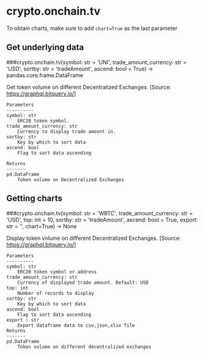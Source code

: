 # crypto.onchain.tv

To obtain charts, make sure to add `chart=True` as the last parameter

## Get underlying data 
###crypto.onchain.tv(symbol: str = 'UNI', trade_amount_currency: str = 'USD', sortby: str = 'tradeAmount', ascend: bool = True) -> pandas.core.frame.DataFrame

Get token volume on different Decentralized Exchanges. [Source: https://graphql.bitquery.io/]

    Parameters
    ----------
    symbol: str
        ERC20 token symbol.
    trade_amount_currency: str
        Currency to display trade amount in.
    sortby: str
        Key by which to sort data
    ascend: bool
        Flag to sort data ascending

    Returns
    -------
    pd.DataFrame
        Token volume on Decentralized Exchanges

## Getting charts 
###crypto.onchain.tv(symbol: str = 'WBTC', trade_amount_currency: str = 'USD', top: int = 10, sortby: str = 'tradeAmount', ascend: bool = True, export: str = '', chart=True) -> None

Display token volume on different Decentralized Exchanges.
    [Source: https://graphql.bitquery.io/]

    Parameters
    ----------
    symbol: str
        ERC20 token symbol or address
    trade_amount_currency: str
        Currency of displayed trade amount. Default: USD
    top: int
        Number of records to display
    sortby: str
        Key by which to sort data
    ascend: bool
        Flag to sort data ascending
    export : str
        Export dataframe data to csv,json,xlsx file
    Returns
    -------
    pd.DataFrame
        Token volume on different decentralized exchanges
